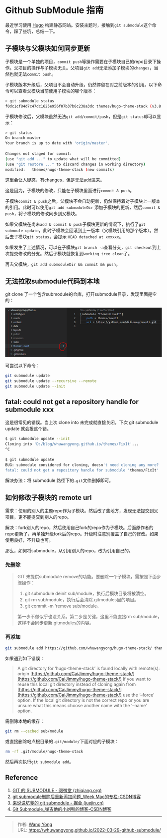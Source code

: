 # Github SubModule 指南

最近学习使用 [Hugo](https://gohugo.io/) 构建静态网站。安装主题时，接触到`git submodule`这个命令，踩了些坑，总结一下。

## 子模块与父模块如何同步更新

子模块是一个单独的项目，`commit push`等操作需要在子模块自己的repo目录下操作。父项目的操作与子模块无关。父项目`git add`无法添加子模块的`changes`，当然也就无法`commit push`。

子模块版本升级后，父项目不会自动升级，仍然停留在对之前版本的引用。以下命令可以查看父模块当前使用子模块的哪个版本：

```bash
> git submodule status
f0dc1cf84d7c47dc1625e956f07b37b6c238a3dc themes/hugo-theme-stack (v3.8.0-4-gf0dc1cf)
```

子模块修改后，父模块虽然无法`git add/commit/push`，但是`git status`却可以显示：

```bash
> git status
On branch master
Your branch is up to date with 'origin/master'.

Changes not staged for commit:
(use "git add ..." to update what will be committed)
(use "git restore ..." to discard changes in working directory)
modified:   themes/hugo-theme-stack (new commits)
```

这里会让人疑惑，有changes，但是无法add进来。

这是因为，子模块的修改，只能在子模块里面进行`commit & push`。

子模块`commit & push`之后，父模块不会自动更新，仍然保持着对子模块上一版本的引用。此时可以使用`git add submoduleDir` 添加子模块的更新，然后`commit & push`，将子模块的修改同步到父模块。

如果父模块在尚未`add & commit & push`子模块更新的情况下，执行了`git submoule update`，此时子模块会回滚到上一版本（父模块引用的那个版本）。然后去子模块`git status`，会提示 `HEAD detached at xxxxxx`。

如果发生了上述情况，可以在子模块`git branch -a`查看分支，`git checkout`到上次提交修改的分支。然后子模块就恢复到`working tree clean`了。

再去父模块，`git add submoduleDir && commit && push`。

## 无法拉取submodule代码到本地

git clone 了一个包含submodule的仓库，打开submodule目录，发现里面是空的：

![image.png](assets/image-20220404003800-3hsabzt.png)

可尝试以下命令：

```bash
git submodule update
git submodule update --recursive --remote
git submodule update --init
```

## fatal: could not get a repository handle for submodule xxx

这是很常见的错误。当上次 clone into 未完成就直接关闭，下次 git submodule update 就会报这个错。

```bash
$ git submodule update --init
Cloning into 'D:/blog/whuwangyong.github.io/themes/FixIt'...
^C

$ git submodule update
BUG: submodule considered for cloning, doesn't need cloning any more?
fatal: could not get a repository handle for submodule 'themes/FixIt'
```

解决办法：将 submodule 路径下的`.git`文件删掉即可。

## 如何修改子模块的 remote url

需求：使用的别人的主题repo作为子模块。然后改了些地方，发现无法提交到父项目，更不能提交到别人的repo。

解决：fork别人的repo，然后使用自己fork的repo作为子模块。后面原作者的repo更新了，再单独升级fork后的repo。升级时注意别覆盖了自己的修改。如果使用良好，不升级也可。

那么，如何将submodule，从引用别人的repo，改为引用自己的。

### 先删除

> GIT 未提供submodule remove的功能。要删除一个子模块，需按照下面步骤操作：
>
> 1. git submodule deinit sub/module，执行后模块目录将被清空。
> 2. git rm sub/module，执行后会清除.gitmodules里的项目。
> 3. git commit -m ‘remove sub/module。
>
> 第一步不做似乎也没关系。第二步是关键，这里不能直接rm sub/module，这样不会同步更新.gitmodules的内容。
>

### 再添加

```bash
git submodule add https://github.com/whuwangyong/hugo-theme-stack/ themes/hugo-theme-stack
```

如果遇到如下错误：

> A git directory for ‘hugo-theme-stack’ is found locally with remote(s): origin [https://github.com/CaiJimmy/hugo-theme-stack/](https://github.com/CaiJimmy/hugo-theme-stack/) If you want to reuse this local git directory instead of cloning again from [https://github.com/CaiJimmy/hugo-theme-stack/](https://github.com/CaiJimmy/hugo-theme-stack/) use the ‘–force’ option. If the local git directory is not the correct repo or you are unsure what this means choose another name with the ‘–name’ option.
>

需删除本地的缓存：

```bash
git rm --cached sub/module 
```

或直接删除站点根目录的`.git/module/`下面对应的子模块：

```bash
rm -rf .git/module/hugo-theme-stack
```

然后再次执行`git submodule add`。

## Reference

1. [GIT 的 SUBMODULE - 阅微堂 (zhiqiang.org)](https://zhiqiang.org/it/git-submodule.html)
2. [git submodule删除后重新添加问题_Week Mao的专栏-CSDN博客](https://blog.csdn.net/dongguanghuiyin/article/details/78792992)
3. [来说说坑爹的 git submodule - 掘金 (juejin.cn)](https://juejin.cn/post/6844903920645455879)
4. [Git Submodule_弹吉他的小刘鸭的博客-CSDN博客](https://blog.csdn.net/alexhu2010q/article/details/109239897)




---

> 作者: [Wang Yong](https://github.com/whuwangyong)  
> URL: https://whuwangyong.github.io/2022-03-29-github-submodule/  

